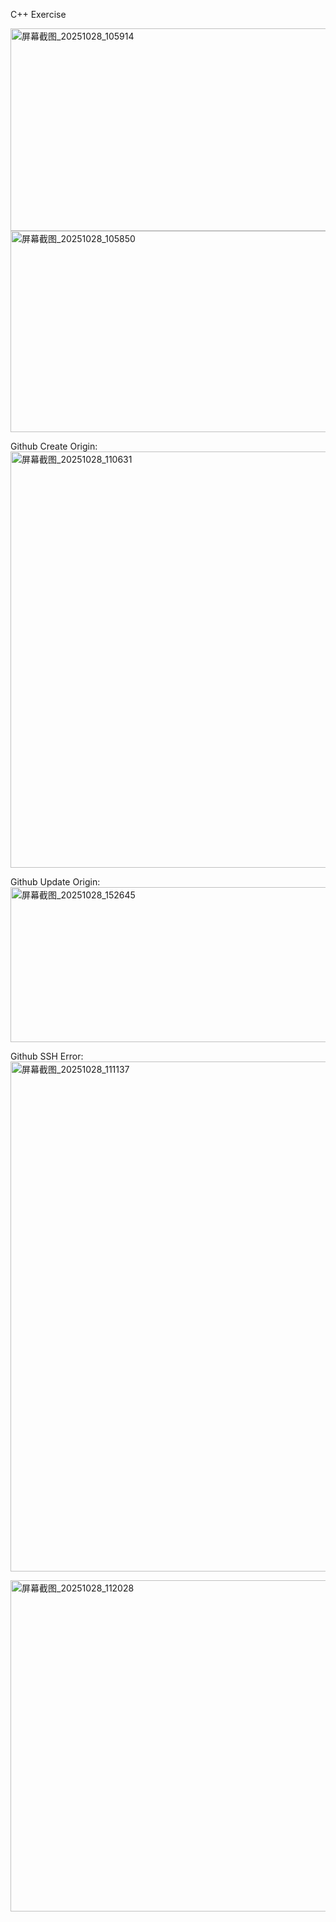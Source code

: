 C++ Exercise


<img width="674" height="324" alt="屏幕截图_20251028_105914" src="https://github.com/user-attachments/assets/c42c0260-ecc1-4c94-b3d3-1fd2bf598fd5" />

<img width="688" height="322" alt="屏幕截图_20251028_105850" src="https://github.com/user-attachments/assets/b9464229-0c63-4e51-a9ac-4ba3938c6d55" />



Github Create Origin:
<img width="854" height="666" alt="屏幕截图_20251028_110631" src="https://github.com/user-attachments/assets/bd950a79-e7ea-4336-9c62-0e5425e820a5" />



Github Update Origin:
<img width="1041" height="248" alt="屏幕截图_20251028_152645" src="https://github.com/user-attachments/assets/75fc0c41-68dc-4ffa-8ac2-d02c1f09d1d0" />



Github SSH Error:
<img width="1147" height="816" alt="屏幕截图_20251028_111137" src="https://github.com/user-attachments/assets/63f6c5cb-aade-4def-85e9-b9fcd5b64540" />

<img width="991" height="530" alt="屏幕截图_20251028_112028" src="https://github.com/user-attachments/assets/755b0b8e-eb8d-4a48-bfe4-b17945b2ac90" />
